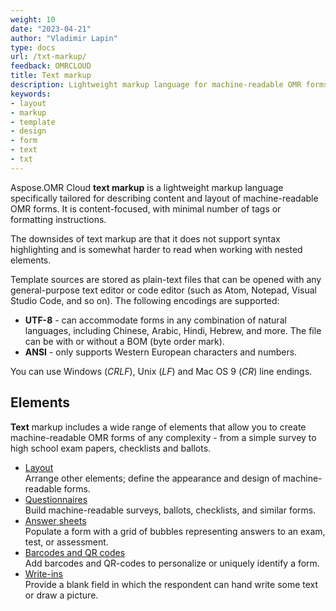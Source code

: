 ```yaml
---
weight: 10
date: "2023-04-21"
author: "Vladimir Lapin"
type: docs
url: /txt-markup/
feedback: OMRCLOUD
title: Text markup
description: Lightweight markup language for machine-readable OMR forms specifically tailored for Aspose.OMR Cloud.
keywords:
- layout
- markup
- template
- design
- form
- text
- txt
---
```


Aspose.OMR Cloud **text markup** is a lightweight markup language specifically tailored for describing content and layout of machine-readable OMR forms. It is content-focused, with minimal number of tags or formatting instructions.

The downsides of text markup are that it does not support syntax highlighting and is somewhat harder to read when working with nested elements.

Template sources are stored as plain-text files that can be opened with any general-purpose text editor or code editor (such as Atom, Notepad, Visual Studio Code, and so on). The following encodings are supported:

- **UTF-8** - can accommodate forms in any combination of natural languages, including Chinese, Arabic, Hindi, Hebrew, and more. The file can be with or without a BOM (byte order mark).
- **ANSI** - only supports Western European characters and numbers.

You can use Windows (_CRLF_), Unix (_LF_) and Mac OS 9 (_CR_) line endings.

## Elements

**Text** markup includes a wide range of elements that allow you to create machine-readable OMR forms of any complexity - from a simple survey to high school exam papers, checklists and ballots.

- [Layout](/omr/txt-markup/elements-layout/)  
  Arrange other elements; define the appearance and design of machine-readable forms.
- [Questionnaires](/omr/txt-markup/elements-questionnaire/)  
  Build machine-readable surveys, ballots, checklists, and similar forms.
- [Answer sheets](/omr/txt-markup/elements-bubble-matrix/)  
  Populate a form with a grid of bubbles representing answers to an exam, test, or assessment.
- [Barcodes and QR codes](/omr/txt-markup/elements-barcode/)  
  Add barcodes and QR-codes to personalize or uniquely identify a form.
- [Write-ins](/omr/txt-markup/write_in/)  
  Provide a blank field in which the respondent can hand write some text or draw a picture.
